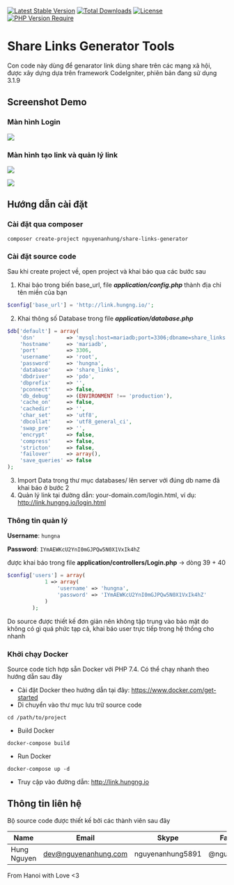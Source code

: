 [![Latest Stable Version](https://img.shields.io/packagist/v/nguyenanhung/share-links-generator.svg?style=flat-square)](https://packagist.org/packages/nguyenanhung/share-links-generator)
[![Total Downloads](https://img.shields.io/packagist/dt/nguyenanhung/share-links-generator.svg?style=flat-square)](https://packagist.org/packages/nguyenanhung/share-links-generator)
[![License](https://img.shields.io/packagist/l/nguyenanhung/share-links-generator.svg?style=flat-square)](https://packagist.org/packages/nguyenanhung/share-links-generator)
[![PHP Version Require](https://img.shields.io/packagist/dependency-v/nguyenanhung/share-links-generator/php)](https://packagist.org/packages/nguyenanhung/share-links-generator)

# Share Links Generator Tools #

Con code này dùng để genarator link dùng share trên các mạng xã hội, được xây dựng dựa trên framework CodeIgniter, phiên bản đang sử dụng 3.1.9

## Screenshot Demo

### Màn hình Login

![](https://i.ibb.co/Rh1mTry/Screen-Shot-2021-09-16-at-03-25-12.jpg)

### Màn hình tạo link và quản lý link

![](https://i.ibb.co/QnR0K1L/Screen-Shot-2021-09-16-at-03-25-22.jpg)

![](https://i.ibb.co/xHCMZvk/Screen-Shot-2021-09-16-at-03-25-42.jpg)

## Hướng dẫn cài đặt

### Cài đặt qua composer

```
composer create-project nguyenanhung/share-links-generator
```

### Cài đặt source code

Sau khi create project về, open project và khai báo qua các bước sau

1. Khai báo trong biến base_url, file ***application/config.php*** thành địa chỉ tên miền của bạn

```php
$config['base_url'] = 'http://link.hungng.io/';
```

2. Khai thông số Database trong file ***application/database.php***

```php
$db['default'] = array(
    'dsn'          => 'mysql:host=mariadb;port=3306;dbname=share_links',
    'hostname'     => 'mariadb',
    'port'         => 3306,
    'username'     => 'root',
    'password'     => 'hungna',
    'database'     => 'share_links',
    'dbdriver'     => 'pdo',
    'dbprefix'     => '',
    'pconnect'     => false,
    'db_debug'     => (ENVIRONMENT !== 'production'),
    'cache_on'     => false,
    'cachedir'     => '',
    'char_set'     => 'utf8',
    'dbcollat'     => 'utf8_general_ci',
    'swap_pre'     => '',
    'encrypt'      => false,
    'compress'     => false,
    'stricton'     => false,
    'failover'     => array(),
    'save_queries' => false
);
```

3. Import Data trong thư mục databases/ lên server với đúng db name đã khai báo ở bước 2
4. Quản lý link tại đường dẫn: your-domain.com/login.html, ví dụ: http://link.hungng.io/login.html

### Thông tin quản lý

**Username**: `hungna`

**Password**: `IYmAEWKcU2YnI0mGJPQw5N0X1VxIk4hZ`

được khai báo trong file **application/controllers/Login.php** -> dòng 39 + 40

```php
$config['users'] = array(
            1 => array(
                'username' => 'hungna',
                'password' => 'IYmAEWKcU2YnI0mGJPQw5N0X1VxIk4hZ'
            )
        );
```

Do source được thiết kế đơn giản nên không tập trung vào bảo mật do không có gì quá phức tạp cả, khai báo user trực tiếp trong hệ thống cho nhanh

### Khởi chạy Docker

Source code tích hợp sẵn Docker với PHP 7.4. Có thể chạy nhanh theo hướng dẫn sau đây

- Cài đặt Docker theo hướng dẫn tại đây: https://www.docker.com/get-started
- Di chuyển vào thư mục lưu trữ source code

```shell
cd /path/to/project
```

- Build Docker

```shell
docker-compose build
```

- Run Docker

```shell
docker-compose up -d
```

- Truy cập vào đường dẫn: http://link.hungng.io

## Thông tin liên hệ

Bộ source code được thiết kế bởi các thành viên sau đây

| Name        | Email                | Skype            | Facebook      |
| ----------- | -------------------- | ---------------- | ------------- |
| Hung Nguyen | dev@nguyenanhung.com | nguyenanhung5891 | @nguyenanhung |

From Hanoi with Love <3
